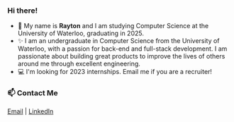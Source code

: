 ### Hi there!
- 🤝 My name is **Rayton** and I am studying Computer Science at the University of Waterloo, graduating in 2025.
- ✨ I am an undergraduate in Computer Science from the University of Waterloo, with a passion for back-end and full-stack development. I am passionate about building great products to improve the lives of others around me through excellent engineering.
- 💻 I'm looking for 2023 internships. Email me if you are a recruiter!

### 📫 Contact Me 
[Email](mailto:raytonlin@gmail.com) | [LinkedIn](https://www.linkedin.com/in/raytonlin2002)

